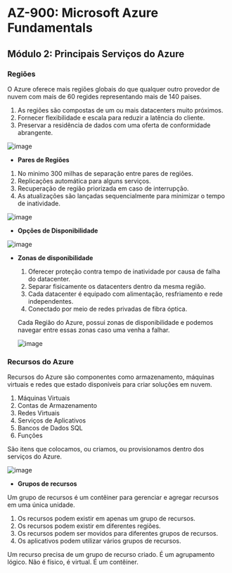 # AZ-900: Microsoft Azure Fundamentals

## Módulo 2: Principais Serviços do Azure

### Regiões

O Azure oferece mais regiões globais do que qualquer outro provedor de nuvem com mais de 60 regides representando mais de 140 paises.

  1. As regiões são compostas de um ou mais datacenters muito próximos. 
  2. Fornecer flexibilidade e escala para reduzir a latência do cliente.
  3. Preservar a residência de dados com uma oferta de conformidade abrangente.
  
  ![image](https://user-images.githubusercontent.com/86172286/193947664-038ebe04-da4e-40e5-bb3a-41863ae31707.png)

-  **Pares de Regiões**

  1. No minimo 300 milhas de separação entre pares de regiões.
  2. Replicações automática para alguns serviços.
  3. Recuperação de região priorizada em caso de interrupção.
  4. As atualizações são lançadas sequencialmente para minimizar o tempo de inatividade.

  ![image](https://user-images.githubusercontent.com/86172286/193947700-c9ff679c-ddbe-48b5-89c1-c2fd2d55ff73.png)
  
- **Opções de Disponibilidade**

![image](https://user-images.githubusercontent.com/86172286/193947997-5fdb4c3c-067e-47f8-b85e-ae0b4ced6226.png)

- **Zonas de disponibilidade**

  1. Oferecer proteção contra tempo de inatividade por causa de falha do datacenter.
  2. Separar fisicamente os datacenters dentro da mesma região.
  3. Cada datacenter é equipado com alimentação, resfriamento e rede independentes.
  4. Conectado por meio de redes privadas de fibra óptica.

  Cada Região do Azure, possui zonas de disponibilidade e podemos navegar entre essas zonas caso uma venha a falhar.
  
  ![image](https://user-images.githubusercontent.com/86172286/193948293-254ffe81-98bb-4a85-a21a-89b77758e3fb.png)

### Recursos do Azure

Recursos do Azure são componentes como armazenamento, máquinas virtuais e redes que estado disponíveis para criar soluções em nuvem.

  1. Máquinas Virtuais
  2. Contas de Armazenamento
  3. Redes Virtuais
  4. Serviços de Aplicativos
  5. Bancos de Dados SQL
  6. Funções

São itens que colocamos, ou criamos, ou provisionamos dentro dos serviços do Azure.

![image](https://user-images.githubusercontent.com/86172286/193949646-177fe92a-c977-4c00-a362-00ab9c922ce4.png)

- **Grupos de recursos**

Um grupo de recursos é um contêiner para gerenciar e agregar recursos em uma única unidade.
  1. Os recursos podem existir em apenas um grupo de recursos.
  2. Os recursos podem existir em diferentes regiões.
  3. Os recursos podem ser movidos para diferentes grupos de recursos.
  4. Os aplicativos podem utilizar vários grupos de recursos.

Um recurso precisa de um grupo de recurso criado. É um agrupamento lógico. Não é físico, é virtual. É um contêiner.
